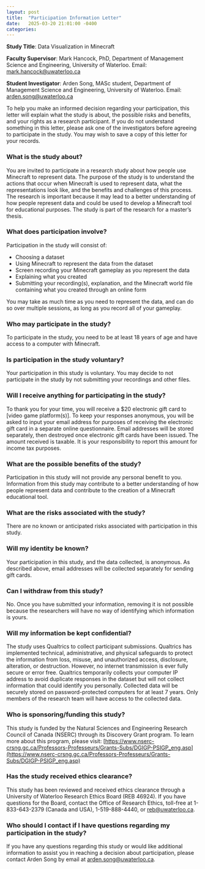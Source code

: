 ```yaml
---
layout: post
title:  "Participation Information Letter"
date:   2025-03-20 21:01:00 -0400
categories: 
---
```

**Study Title**: Data Visualization in Minecraft

**Faculty Supervisor**: Mark Hancock, PhD, Department of Management Science and Engineering, University of Waterloo. Email: [mark.hancock@uwaterloo.ca](mailto:mark.hancock@uwaterloo.ca)

**Student Investigator**: Arden Song, MASc student, Department of Management Science and Engineering, University of Waterloo. Email: [arden.song@uwaterloo.ca](mailto:arden.song@uwaterloo.ca)

To help you make an informed decision regarding your participation, this letter will explain what the study is about, the possible risks and benefits, and your rights as a research participant. If you do not understand something in this letter, please ask one of the investigators before agreeing to participate in the study. You may wish to save a copy of this letter for your records.

### What is the study about?
You are invited to participate in a research study about how people use Minecraft to represent data. The purpose of the study is to understand the actions that occur when Minecraft is used to represent data, what the representations look like, and the benefits and challenges of this process. The research is important because it may lead to a better understanding of how people represent data and could be used to develop a Minecraft tool for educational purposes. The study is part of the research for a master’s thesis.

### What does participation involve?
Participation in the study will consist of:
-	Choosing a dataset
-	Using Minecraft to represent the data from the dataset
-	Screen recording your Minecraft gameplay as you represent the data
-	Explaining what you created 
-	Submitting your recording(s), explanation, and the Minecraft world file containing what you created through an online form

You may take as much time as you need to represent the data, and can do so over multiple sessions, as long as you record all of your gameplay.

### Who may participate in the study?
To participate in the study, you need to be at least 18 years of age and have access to a computer with Minecraft.

### Is participation in the study voluntary?
Your participation in this study is voluntary. You may decide to not participate in the study by not submitting your recordings and other files.

### Will I receive anything for participating in the study?
To thank you for your time, you will receive a $20 electronic gift card to [video game platform(s)]. To keep your responses anonymous, you will be asked to input your email address for purposes of receiving the electronic gift card in a separate online questionnaire. Email addresses will be stored separately, then destroyed once electronic gift cards have been issued. The amount received is taxable. It is your responsibility to report this amount for income tax purposes.

### What are the possible benefits of the study?
Participation in this study will not provide any personal benefit to you. Information from this study may contribute to a better understanding of how people represent data and contribute to the creation of a Minecraft educational tool.

### What are the risks associated with the study?
There are no known or anticipated risks associated with participation in this study.

### Will my identity be known?
Your participation in this study, and the data collected, is anonymous. As described above, email addresses will be collected separately for sending gift cards. 

### Can I withdraw from this study?
No. Once you have submitted your information, removing it is not possible because the researchers will have no way of identifying which information is yours.

### Will my information be kept confidential?
The study uses Qualtrics to collect participant submissions. Qualtrics has implemented technical, administrative, and physical safeguards to protect the information from loss, misuse, and unauthorized access, disclosure, alteration, or destruction. However, no internet transmission is ever fully secure or error free. Qualtrics temporarily collects your computer IP address to avoid duplicate responses in the dataset but will not collect information that could identify you personally. Collected data will be securely stored on password-protected computers for at least 7 years. Only members of the research team will have access to the collected data.

### Who is sponsoring/funding this study?
This study is funded by the Natural Sciences and Engineering Research Council of Canada (NSERC) through its Discovery Grant program. To learn more about this program, please visit: [https://www.nserc-crsng.gc.ca/Professors-Professeurs/Grants-Subs/DGIGP-PSIGP_eng.asp](https://www.nserc-crsng.gc.ca/Professors-Professeurs/Grants-Subs/DGIGP-PSIGP_eng.asp)

### Has the study received ethics clearance?
This study has been reviewed and received ethics clearance through a University of Waterloo Research Ethics Board (REB 46924). If you have questions for the Board, contact the Office of Research Ethics, toll-free at 1-833-643-2379 (Canada and USA), 1-519-888-4440, or [reb@uwaterloo.ca](mailto:reb@uwaterloo.ca).

### Who should I contact if I have questions regarding my participation in the study?
If you have any questions regarding this study or would like additional information to assist you in reaching a decision about participation, please contact Arden Song by email at [arden.song@uwaterloo.ca](mailto:arden.song@uwaterloo.ca). 
